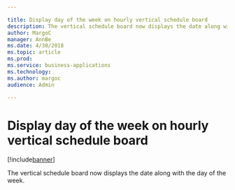 ```yaml
---

title: Display day of the week on hourly vertical schedule board
description: The vertical schedule board now displays the date along with the day of the week.
author: MargoC
manager: AnnBe
ms.date: 4/30/2018
ms.topic: article
ms.prod: 
ms.service: business-applications
ms.technology: 
ms.author: margoc
audience: Admin

---
```

#  Display day of the week on hourly vertical schedule board


[!include[banner](../../../../includes/banner.md)]

The vertical schedule board now displays the date along with the day of the
week.
